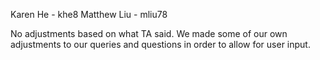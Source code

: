 Karen He - khe8
Matthew Liu - mliu78

No adjustments based on what TA said. We made some of our own adjustments to our queries and questions in order to allow for user input.